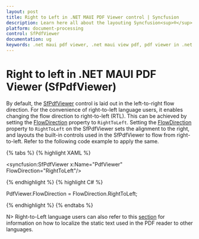 ```yaml
---
layout: post
title: Right to Left in .NET MAUI PDF Viewer control | Syncfusion
description: Learn here all about the layouting Syncfusion<sup>®</sup> .NET MAUI PDF Viewer (SfPdfViewer) control in right-to-left.
platform: document-processing
control: SfPdfViewer
documentation: ug
keywords: .net maui pdf viewer, .net maui view pdf, pdf viewer in .net maui, .net maui open pdf, maui pdf viewer, maui pdf view
---
```


# Right to left in .NET MAUI PDF Viewer (SfPdfViewer)

By default, the [SfPdfViewer](https://help.syncfusion.com/cr/maui/Syncfusion.Maui.PdfViewer.SfPdfViewer.html) control is laid out in the left-to-right flow direction. For the convenience of right-to-left language users, it enables changing the flow direction to right-to-left (RTL). This can be achieved by setting the [FlowDirection](https://learn.microsoft.com/en-us/dotnet/api/microsoft.maui.iview.flowdirection?view=net-maui-7.0) property to `RightToLeft`. 
Setting the [FlowDirection](https://learn.microsoft.com/en-us/dotnet/api/microsoft.maui.iview.flowdirection?view=net-maui-7.0) property to `RightToLeft` on the SfPdfViewer sets the alignment to the right, and layouts the built-in controls used in the SfPdfViewer to flow from right-to-left. Refer to the following code example to apply the same.

{% tabs %}
{% highlight XAML %}

<syncfusion:SfPdfViewer
	x:Name="PdfViewer"
	FlowDirection="RightToLeft"/>

{% endhighlight %}
{% highlight C# %}

PdfViewer.FlowDirection = FlowDirection.RightToLeft;

{% endhighlight %}
{% endtabs %}

N> Right-to-Left language users can also refer to this [section](https://help.syncfusion.com/maui/pdf-viewer/migration#upcoming-features) for information on how to localize the static text used in the PDF reader to other languages.